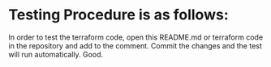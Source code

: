 # Testing Procedure is as follows:
In order to test the terraform code, open this README.md or terraform code in the  repository and add to the comment.
Commit the changes and the test will run automatically.
Good.
